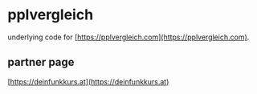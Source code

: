 # pplvergleich
underlying code for [https://pplvergleich.com](https://pplvergleich.com). 

## partner page
[https://deinfunkkurs.at](https://deinfunkkurs.at)
